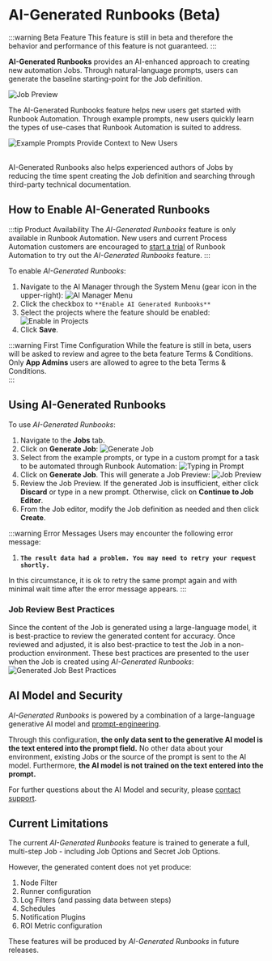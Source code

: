 # AI-Generated Runbooks (Beta)

:::warning Beta Feature
This feature is still in beta and therefore the behavior and performance of this feature is not guaranteed.
:::

**AI-Generated Runbooks** provides an AI-enhanced approach to creating new automation Jobs.  Through natural-language prompts, users can generate the baseline starting-point for the Job definition.

![Job Preview](@assets/img/ai-gen-rba-job-preview.png)<br>

The AI-Generated Runbooks feature helps new users get started with Runbook Automation. Through example prompts, new users quickly learn the types of use-cases that Runbook Automation is suited to address.

![Example Prompts Provide Context to New Users](@assets/img/ai-gen-rba-example-prompt.png)

<br>
AI-Generated Runbooks also helps experienced authors of Jobs by reducing the time spent creating the Job definition and searching through third-party technical documentation.

[comment]: <> (How to enable AI Gen RBA)
## How to Enable AI-Generated Runbooks

:::tip Product Availability
The _AI-Generated Runbooks_ feature is only available in Runbook Automation.
New users and current Process Automation customers are encouraged to [start a trial](https://www.pagerduty.com/sign-up/runbook-automation/) of Runbook Automation to try out the _AI-Generated Runbooks_ feature.
:::

To enable _AI-Generated Runbooks_:<br>
1. Navigate to the AI Manager through the System Menu (gear icon in the upper-right):
   ![AI Manager Menu](@assets/img/ai-manager-menu.png)
2. Click the checkbox to `**Enable AI Generated Runbooks**`
3. Select the projects where the feature should be enabled:
   ![Enable in Projects](@assets/img/enable-ai-in-project.png)
4. Click **Save**.

:::warning First Time Configuration
While the feature is still in beta, users will be asked to review and agree to the beta feature Terms & Conditions. Only **App Admins** users are allowed to agree to the beta Terms & Conditions.  
:::

## Using AI-Generated Runbooks

To use _AI-Generated Runbooks_:<br>

1. Navigate to the **Jobs** tab.
2. Click on **Generate Job**:
   ![Generate Job](@assets/img/jobs-page-generate-job.png)
3. Select from the example prompts, or type in a custom prompt for a task to be automated through Runbook Automation:
   ![Typing in Prompt](@assets/img/ai-gen-rba-example-prompt.png)
4. Click on **Generate Job**.  This will generate a Job Preview:
   ![Job Preview](@assets/img/ai-gen-rba-job-preview.png)
5. Review the Job Preview.  If the generated Job is insufficient, either click **Discard** or type in a new prompt.  Otherwise, click on **Continue to Job Editor**.
6. From the Job editor, modify the Job definition as needed and then click **Create**.

:::warning Error Messages
Users may encounter the following error message:

1. **`The result data had a problem. You may need to retry your request shortly.`**

In this circumstance, it is ok to retry the same prompt again and with minimal wait time after the error message appears.
:::

[comment]: <> (How to treat Job generated by AI)
### Job Review Best Practices
Since the content of the Job is generated using a large-language model, it is best-practice to review the generated content for accuracy.  Once reviewed and adjusted, it is also
best-practice to test the Job in a non-production environment.  These best practices are presented to the user when the Job is created using _AI-Generated Runbooks_:
![Generated Job Best Practices](@assets/img/ai-gen-rba-created-job.png)<br>

## AI Model and Security
_AI-Generated Runbooks_ is powered by a combination of a large-language generative AI model and [prompt-engineering](https://en.wikipedia.org/wiki/Prompt_engineering).

Through this configuration, **the only data sent to the generative AI model is the text entered into the prompt field.**  No other data about your environment, 
existing Jobs or the source of the prompt is sent to the AI model.  Furthermore, **the AI model is not trained on the text entered into the prompt.**

For further questions about the AI Model and security, please [contact support](/docs/about/getting-help.html). 

[comment]: <> (Current limitations)
## Current Limitations

The current _AI-Generated Runbooks_ feature is trained to generate a full, multi-step Job - including Job Options and Secret Job Options.

However, the generated content does not yet produce:

1. Node Filter
2. Runner configuration
3. Log Filters (and passing data between steps)
4. Schedules
5. Notification Plugins
6. ROI Metric configuration

These features will be produced by _AI-Generated Runbooks_ in future releases.